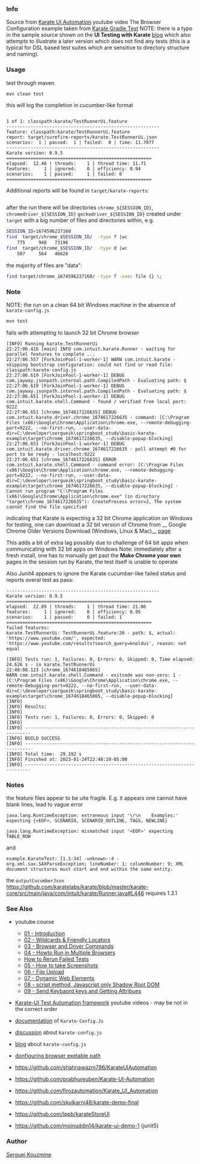 ### Info

Source from [Karate UI Automation](https://www.youtube.com/watch?v=_mDU946eQDQ&list=PLMd2VtYMV0OSv62KjzJ4TFGLDTVtTtQVr)  youtube video
The Browser Configuration example taken from [Karate Gradle Test](https://github.com/mbzebra/karategradletest)
NOTE: there is a typo in the sample source shown on the  __UI Testing with Karate__ [blog](https://blog.knoldus.com/ui-testing-with-karate/)
which also attempts to illustrate a later version which does not find any tests (this is a typical for DSL based test suites which are sensitive to directory structure and naming).

### Usage

test through maven
```sh
mvn clean test
```

this will log the completion in cucumber-like format
```text

1 of 1: classpath:karate/TestRunnerUi.feature
---------------------------------------------------------
feature: classpath:karate/TestRunnerUi.feature
report: target/surefire-reports/karate.TestRunnerUi.json
scenarios:  1 | passed:  1 | failed:  0 | time: 11.7077
---------------------------------------------------------
Karate version: 0.9.5
======================================================
elapsed:  12.46 | threads:    1 | thread time: 11.71 
features:     1 | ignored:    0 | efficiency: 0.94
scenarios:    1 | passed:     1 | failed: 0
======================================================
```

Additional reports will be found in `target/karate-reports`:

```text
```
after the run there will be directories 
`chrome_${SESSION_ID}`,   `chromedriver_${SESSION_ID}` `geckodriver_${SESSION_ID}`
created under `target` with a big number of files and directories within, e.g.
```sh
SESSION_ID=1674596237160
find  target/chrome_$SESSION_ID/  -type f |wc
    775     948   73196
find  target/chrome_$SESSION_ID/  -type d |wc
    507     564   46628
```
the majority of files are "data":
```sh
find target/chrome_1674596237160/ -type f -exec file {} \;
```
### Note

NOTE: the run on a clean 64 bit Windows machine in the absence of `karate-config.js`
```sh
mvn test
```
fails with attempting to launch 32 bit Chrome browser

```text
[INFO] Running karate.TestRunnerUi
22:27:06.416 [main] INFO com.intuit.karate.Runner - waiting for parallel features to complete ...
22:27:06.557 [ForkJoinPool-1-worker-1] WARN com.intuit.karate - skipping bootstrap configuration: could not find or read file: classpath:karate-config.js
22:27:06.619 [ForkJoinPool-1-worker-1] DEBUG com.jayway.jsonpath.internal.path.CompiledPath - Evaluating path: $
22:27:06.619 [ForkJoinPool-1-worker-1] DEBUG com.jayway.jsonpath.internal.path.CompiledPath - Evaluating path: $
22:27:06.651 [ForkJoinPool-1-worker-1] DEBUG com.intuit.karate.shell.Command - found / verified free local port: 9222
22:27:06.651 [chrome_1674617226635] DEBUG com.intuit.karate.driver.chrome_1674617226635 - command: [C:\Program Files (x86)\Google\Chrome\Application\chrome.exe, --remote-debugging-port=9222, --no-first-run, --user-data-dir=C:\developer\sergueik\springboot_study\basic-karate-example\target\chrome_1674617226635, --disable-popup-blocking]
22:27:06.651 [ForkJoinPool-1-worker-1] DEBUG com.intuit.karate.driver.chrome_1674617226635 - poll attempt #0 for port to be ready - localhost:9222
22:27:06.651 [chrome_1674617226635] ERROR com.intuit.karate.shell.Command - command error: [C:\Program Files (x86)\Google\Chrome\Application\chrome.exe, --remote-debugging-port=9222, --no-first-run, --user-data-dir=C:\developer\sergueik\springboot_study\basic-karate-example\target\chrome_1674617226635, --disable-popup-blocking] - Cannot run program "C:\Program Files (x86)\Google\Chrome\Application\chrome.exe" (in directory "target\chrome_1674617226635"): CreateProcess error=2, The system cannot find the file specified
```


indicating that Karate is expecting a 32 bit Chrome application on Windows
for testing, one can download a 32 bit version of Chrome from __ Google Chrome Older Versions Download (Windows, Linux & Mac)__ [page](https://www.slimjet.com/chrome/google-chrome-old-version.php)

This adds a bit of extra lag possibly due to challenge of 64 bit apps when communicating with 32 bit apps on Windows
Note: immediately after a fresh install, one has to manually get past the __Make Chrome your own__ pages in the session run by Karate,  the test itself is unable to operate



Also Junit4 appears to ignore the Karate cucumber-like failed status and reports overal test as pass:

```text
---------------------------------------------------------
Karate version: 0.9.5
======================================================
elapsed:  22.89 | threads:    1 | thread time: 21.86
features:     1 | ignored:    0 | efficiency: 0.95
scenarios:    1 | passed:     0 | failed: 1
======================================================
failed features:
karate.TestRunnerUi: TestRunnerUi.feature:20 - path: $, actual: 'https://www.youtube.com/', expected: 'https://www.youtube.com/results?search_query=knoldus', reason: not equal

[INFO] Tests run: 1, Failures: 0, Errors: 0, Skipped: 0, Time elapsed: 24.626 s - in karate.TestRunnerUi
22:48:08.123 [chrome_1674618465865] 
WARN com.intuit.karate.shell.Command - exitcode was non-zero: 1 - [C:\Program Files (x86)\Google\Chrome\Application\chrome.exe, --remote-debugging-port=9222, --no-first-run, --user-data-dir=C:\developer\sergueik\springboot_study\basic-karate-example\target\chrome_1674618465865, --disable-popup-blocking]
[INFO]
[INFO] Results:
[INFO]
[INFO] Tests run: 1, Failures: 0, Errors: 0, Skipped: 0
[INFO]
[INFO] ------------------------------------------------------------------------
[INFO] BUILD SUCCESS
[INFO] ------------------------------------------------------------------------
[INFO] Total time:  29.192 s
[INFO] Finished at: 2023-01-24T22:48:10-05:00
[INFO] ------------------------------------------------------------------------
```
### Notes


the feature files appear to be uite fragile. E.g. it appears one cannot have blank lines, lead to vague error

```text
java.lang.RuntimeException: extraneous input '\r\n    Examples:' expecting {<EOF>, SCENARIO, SCENARIO_OUTLINE, TAGS, NEWLINE}
```
```text
java.lang.RuntimeException: mismatched input '<EOF>' expecting TABLE_ROW
```
and
```text
example.KarateTest: [1.1:34] -unknown-:4 - org.xml.sax.SAXParseException; lineNumber: 1; columnNumber: 9; XML document structures must start and end within the same entity.
```
the `outputCucumberJson` https://github.com/karatelabs/karate/blob/master/karate-core/src/main/java/com/intuit/karate/Runner.java#L446
requires 1.3.1


### See Also
   *  youtube course
      + [01 - Introduction](https://www.youtube.com/watch?v=_mDU946eQDQ&list=PLMd2VtYMV0OSv62KjzJ4TFGLDTVtTtQVr&index=1)
      + [02 - Wildcards & Friendly Locators](https://www.youtube.com/watch?v=sgXpDLWN1x0&list=PLMd2VtYMV0OSv62KjzJ4TFGLDTVtTtQVr&index=2)
      + [03 - Browser and Driver Commands](https://www.youtube.com/watch?v=dQGDi6QhpPI&list=PLMd2VtYMV0OSv62KjzJ4TFGLDTVtTtQVr&index=3)
      + [04 - Howto Run in Multiple Browsers](https://www.youtube.com/watch?v=IMdwDKaV8xI&list=PLMd2VtYMV0OSv62KjzJ4TFGLDTVtTtQVr&index=4)
      + [How to Rerun Failed Tests](https://www.youtube.com/watch?v=__9gWDmYMzs&list=PLMd2VtYMV0OSv62KjzJ4TFGLDTVtTtQVr&index=6)
      + [05 - How to take Screenshots](https://www.youtube.com/watch?v=cKV-IsJFE9w&list=PLMd2VtYMV0OSv62KjzJ4TFGLDTVtTtQVr&index=5)
      + [06 - File Upload](https://www.youtube.com/watch?v=bGRcWN3zcOY&list=PLMd2VtYMV0OSv62KjzJ4TFGLDTVtTtQVr&index=7)
      + [07 - Dynamic Web Elements](https://www.youtube.com/watch?v=AE_4xxNTQk0&list=PLMd2VtYMV0OSv62KjzJ4TFGLDTVtTtQVr&index=8)
      + [08 - script method, Javascript only Shadow Root DOM](https://www.youtube.com/watch?v=O76h9Hf9-Os&list=PLMd2VtYMV0OSv62KjzJ4TFGLDTVtTtQVr&index=9)
      + [09 - Send Keybaord keys and Getting Attribues](https://www.youtube.com/watch?v=pV-DL4Mqgxg&list=PLMd2VtYMV0OSv62KjzJ4TFGLDTVtTtQVr&index=10)

   * [Karate-UI Test Automation framework](https://www.youtube.com/watch?v=NwWIbNG6oXs&list=PLhNpGuN8mVmGBwsRliG2teFEfQLmCKN5Q) youtube videos - may be not in the correct order
   * [documentation](https://www.manual2automation.com/Karate/karateConfig.html) of `Karate-Config.Js`
   * [discussion](https://stackoverflow.com/questions/66828388/get-frequent-chrome-driver-error-driver-config-start-failed-chrome-server-re) about `karate-config.js`
   * [blog](https://dev.to/promode/how-to-work-with-karate-config-js-to-switch-env-in-karate-api-testing-automation-19dn) about `karate-config.js`
   * [donfiguring browser exetable path](https://stackoverflow.com/questions/60580582/how-to-launch-all-karate-features-setting-up-which-browser-to-use-as-an-external)
  * https://github.com/shahnawazm786/KarateUIAutomation
  * https://github.com/prabhureuben/Karate-UI-Automation
  * https://github.com/firozautomation/Karate_UI_Automation
  * https://github.com/skulkarni48/karate-demo-final
  * https://github.com/lppb/karateStoreUI
  * https://github.com/moinuddin14/karate-ui-demo-1 (junit5)
### Author
[Serguei Kouzmine](kouzmine_serguei@yahoo.com)
